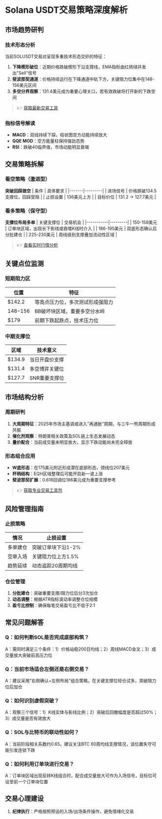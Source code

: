# Solana USDT交易策略深度解析

## 市场趋势研判

### 技术形态分析
当前SOLUSDT交易对呈现多重技术形态交织的特征：
1. **下降楔形破位**：近期价格跌破楔形下沿支撑线，EMA指标由红转绿并发出"Sell"信号
2. **斐波那契通道**：价格持续运行在下降通道中轨下方，关键阻力位集中在148-156美元区间
3. **多空分界观察**：131.4美元成为重要心理关口，若有效跌破将打开新的下跌空间

> 👉 [获取最新交易工具](https://bit.ly/okx_welcome)

### 指标信号解读
- **MACD**：双线持续下探，柱状图空方动能持续放大
- **QQE MOD**：空方能量柱保持强劲态势
- **RSI**：跌破40临界值，市场动能明显衰竭

## 交易策略拆解

### 看空策略（激进型）
**突破回踩做空**
| 条件 | 具体要求 |
|-------|---------|
| 进场信号 | 价格跌破134.5支撑位，回踩受阻 |
| 止损设置 | 136美元上方 |
| 目标价位 | 131.2 → 127.7美元 |

### 看多策略（保守型）
**支撑位布局多单**
| 关键支撑位 | 交易机会 |
|-----------|---------|
| 150-158美元 | 订单块区域，出现长下影线或吞噬K线时介入 |
| 186-195美元 | 双底形态确认后分批建仓 |
| 225-230美元 | 周线级别支撑叠加流动性区域 |

> 👉 [查看实时行情分析](https://bit.ly/okx_welcome)

## 关键点位监测

### 短期阻力区
| 位置 | 特征 |
|------|------|
| $142.2 | 等高点压力位，多次测试形成强阻力 |
| $148-$156 | BB破坏块区域，重要多空分水岭 |
| $179 | 前期下跌起跌点，技术压力位 |

### 中期支撑位
| 区域 | 技术意义 |
|------|----------|
| $134.9 | 当日开盘价支撑 |
| $131.4 | 多空博弈关键位 |
| $127.7 | SNR重要支撑位 |

## 市场结构分析

### 周期研判
1. **大周期特征**：2025年市场主基调或进入"再通胀"周期，与三牛一熊周期形成共振
2. **催化剂观察**：特朗普相关政策及SOL链上生态发展动态
3. **量价配合**：当前成交量未明显放大，显示下跌动能尚未完全释放

### 形态组合应用
- **W底形态**：在175美元附近形成潜在底部形态，颈线位207美元
- **杯柄结构**：EQH区域整理后可能开启新一波上涨
- **斐波那契扩展**：0.618回调位186美元成为重要支撑参考

> 👉 [获取专业交易工具包](https://bit.ly/okx_welcome)

## 风险管理指南

### 止损策略
| 情况 | 止损设置 |
|------|---------|
| 多单建仓 | 突破订单块下沿1-2% |
| 空单入场 | 关键阻力位上方1.5% |
| 趋势延续 | 动态追踪20周期均线 |

### 仓位管理
1. **分批建仓**：突破重要支撑/阻力位后分3次加仓
2. **动态调整**：根据ATR指标波动率调整仓位规模
3. **盈亏比控制**：确保每笔交易盈亏比不低于2:1

## 常见问题解答

### Q：如何判断SOL是否完成底部构筑？
A：需同时满足三个条件：1）价格站稳200日均线；2）周线MACD金叉；3）成交量放大突破前高压力位

### Q：当前市场适合左侧还是右侧交易？
A：建议采用"右侧确认+左侧布局"组合策略，在关键支撑位轻仓试多，突破阻力位后加仓

### Q：如何识别虚假突破？
A：观察三个信号：1）K线实体与影线比例；2）突破后回撤幅度是否超过50%；3）成交量是否有效放大

### Q：SOL与比特币的联动性如何？
A：当前阶段相关系数约0.65，建议关注BTC 60周均线支撑情况，该位置失守可能引发连锁下跌

### Q：如何利用订单块进行交易？
A：订单块区域出现反转K线组合时，配合成交量放大可作为入场信号，目标位可设至前一个订单块位置

## 交易心理建设

1. **纪律执行**：严格按照预设的入场/出场条件操作，避免情绪化交易